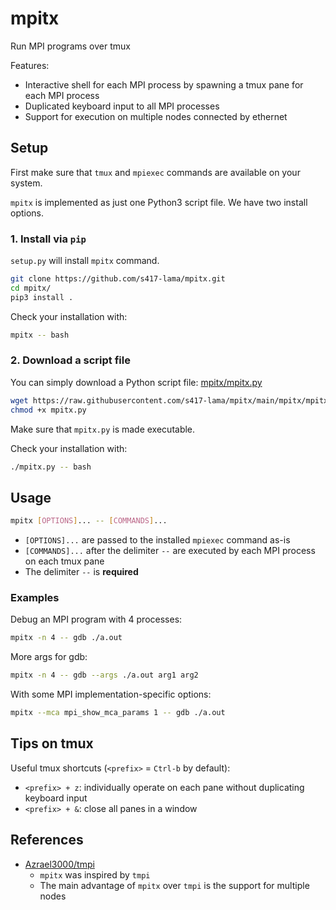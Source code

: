 # mpitx

Run MPI programs over tmux

Features:
- Interactive shell for each MPI process by spawning a tmux pane for each MPI process
- Duplicated keyboard input to all MPI processes
- Support for execution on multiple nodes connected by ethernet

## Setup

First make sure that `tmux` and `mpiexec` commands are available on your system.

`mpitx` is implemented as just one Python3 script file.
We have two install options.

### 1. Install via `pip`

`setup.py` will install `mpitx` command.

```sh
git clone https://github.com/s417-lama/mpitx.git
cd mpitx/
pip3 install .
```

Check your installation with:
```sh
mpitx -- bash
```

### 2. Download a script file

You can simply download a Python script file: [mpitx/mpitx.py](https://github.com/s417-lama/mpitx/blob/main/mpitx/mpitx.py)

```sh
wget https://raw.githubusercontent.com/s417-lama/mpitx/main/mpitx/mpitx.py
chmod +x mpitx.py
```

Make sure that `mpitx.py` is made executable.

Check your installation with:
```sh
./mpitx.py -- bash
```

## Usage

```sh
mpitx [OPTIONS]... -- [COMMANDS]...
```

- `[OPTIONS]...` are passed to the installed `mpiexec` command as-is
- `[COMMANDS]...` after the delimiter `--` are executed by each MPI process on each tmux pane
- The delimiter `--` is **required**

### Examples

Debug an MPI program with 4 processes:
```sh
mpitx -n 4 -- gdb ./a.out
```

More args for gdb:
```sh
mpitx -n 4 -- gdb --args ./a.out arg1 arg2
```

With some MPI implementation-specific options:
```sh
mpitx --mca mpi_show_mca_params 1 -- gdb ./a.out
```

## Tips on tmux

Useful tmux shortcuts (`<prefix>` = `Ctrl-b` by default):
- `<prefix> + z`: individually operate on each pane without duplicating keyboard input
- `<prefix> + &`: close all panes in a window

## References

- [Azrael3000/tmpi](https://github.com/Azrael3000/tmpi)
    - `mpitx` was inspired by `tmpi`
    - The main advantage of `mpitx` over `tmpi` is the support for multiple nodes
